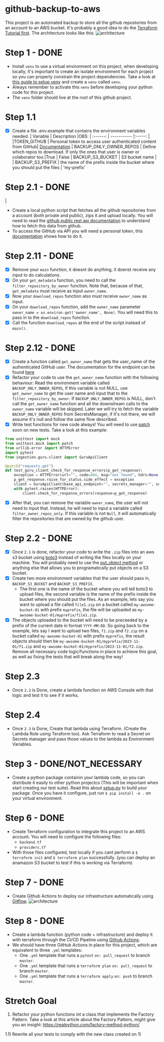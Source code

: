 # github-backup-to-aws

This project is an automated backup to store all the github repostories from an account to an AWS bucket. It's probably a good idea to do the [Terraform Tutorial first](https://developer.hashicorp.com/terraform/tutorials/aws-get-started). The architecture looks like this:
![architecture](diagrams/github-backup.png)

# Step 1 - DONE

* Install `venv` to use a virtual environment on this project, when developing locally, it's important to create an isolate environment for each project so you can properly constrain the project dependencies. Take a look at [this guide to setup venv](https://www.digitalocean.com/community/tutorials/how-to-install-python-3-and-set-up-a-programming-environment-on-ubuntu-20-04-quickstart) and create a `venv` called `venv`.
* Always remember to activate this `venv` before developing your python code for this project.
* The `venv` folder should live at the root of this github project.

# Step 1.1

* [x] Create a file .env.example that contains the environment variables needed.
  | Variable | Description |OBS:
  | :------: | ----------- |:-----: |
  |TOKEN_GITHUB | Personal token to access user authenticated content from GitHub| [Documentation](https://docs.github.com/en/authentication/keeping-your-account-and-data-secure/managing-your-personal-access-tokens#creating-a-personal-access-token-classic)
  | BACKUP_ONLY_OWNER_REPOS | Define which repos to download. If only the ones that user is owner or colaborator too.|True \| False
  | BACKUP_S3_BUCKET | S3 bucket name |
  | BACKUP_S3_PREFIX | the name of the prefix inside the bucket where you should put the files | 'my-prefix'

# Step 2.1 - DONE

 |

* Create a local python script that fetches all the github repositories from a account (both private and public), zips it and upload locally. You will need to read the [github public rest api documentation](https://docs.github.com/en/rest) to understand how to fetch this data from github.
* To access the GitHub via API you will need a personal token, this [documentation](https://docs.github.com/en/authentication/keeping-your-account-and-data-secure/managing-your-personal-access-tokens#creating-a-personal-access-token-classic) shows how to do it.

# Step 2.11 - DONE

* [x] Remove your `main` function, it doesnt do anything, it doenst receive any input to do calculations.
* [x] On your `get_metadata` function, you need to call the `filter_repository_by_owner` function. Note that, because of that, `get_metadata` must receive as input `owner_name`.
* [x] Now your `download_repos` function also must receive `owner_name` as input.
* [x] On your `download_repos` function, add the `owner_name` parameter
`owner_name = os.environ.get('owner_name', None)`. You will need this to pass in to the `download_repos` function.
* [x] Call the function `download_repos` at the end of the script instead of `main()`.

# Step 2.12 - DONE

* [x] Create a function called `get_owner_name` that gets the user_name of the authenticated GitHub user. The documentation for the endpoint can be found [here](https://docs.github.com/en/free-pro-team@latest/rest/users/users?apiVersion=2022-11-28#get-the-authenticated-user)
* [x] Refactor your code to use the `get_owner_name` function with the following behaviour: Read the environment variable called `BACKUP_ONLY_OWNER_REPOS`, if this variable is not NULL, use `get_owner_name` to get the user name and input that to the `filter_repository_by_owner`. If `BACKUP_ONLY_OWNER_REPOS` is NULL, don't call the `get_owner_name` function and all the downstream calls to the `owner_name` variable will be skipped. Later we will try to fetch the variable `BACKUP_ONLY_OWNER_REPOS` from SecretsManager, if it's not there, we will assume it's null and follow the same flow described.
*[x] Write test functions for new code always! You will need to use [patch](https://docs.python.org/3/library/unittest.mock.html) soon on new tests. Take a look at this example:

```python
from unittest import mock
from unittest.mock import patch
from urllib.error import HTTPError
import pytest
from ingestion.guru.client import GuruApiClient

@patch("requests.get")
def test_guru_client_check_for_response_errors(p_get_response):
    exception = HTTPError(url="", code=404, msg="not found", hdrs=None, fp=None)
    p_get_response.raise_for_status.side_effect = exception
    client = GuruApiClient(base_api_endpoint="", secrets_manager="", secret_path="")
    with pytest.raises(HTTPError):
        client.check_for_response_errors(response=p_get_response)
```

* [x] After that, you can remove the variable `owner_name`, the user will not need to input that. Instead, he will need to input a variable called `filter_owner_repos_only`. If this variable is not `Null`, it will automatically filter the repositories that are owned by the github user.

# Step 2.2 - DONE

* [x] Once `2.1` is done, refactor your code to write the `.zip` files into an aws s3 bucket using [boto3](https://boto3.amazonaws.com/v1/documentation/api/latest/reference/services/s3.html) instead of writing the files locally on your machine. You will probably need to use the [put_object method](https://boto3.amazonaws.com/v1/documentation/api/latest/reference/services/s3/client/put_object.html) or anything else that allows you to programatically put objects on a S3 bucket.
* [x] Create two more environment variables that the user should pass in, `BACKUP_S3_BUCKET` and `BACKUP_S3_PREFIX`.
  * The first one is the name of the bucket where you will tell boto3 to upload files, the second variable is the name of the prefix inside the bucket where you should  put the files. As an example, lets say you want to upload a file called `file1.zip` on a bucket called `my-awsome-bucket-01` with prefix `myprefix`, the file will be uploaded as `my-awsome-bucket-01/myprefix/file1.zip`.
* [x] The objects uploaded to the bucket will need to be preceeded by a prefix of the current date in format `YYYY-MM-DD`. So going back to the example, lets say I want to upload two files, `f1.zip` and `f2.zip` on a bucket called `my-awsome-bucket-01` with prefix `myprefix`, the result objects should then be `my-awsome-bucket-01/myprefix/2023-11-01/f1.zip` and `my-awsome-bucket-01/myprefix/2023-11-01/f2.zip`. Remove all necessary code logic/functions in place to achieve this goal, as well as fixing the tests that will break along the way!

# Step 2.3

* Once `2.2` is Done, create a lambda function on AWS Console with that logic and test it to see if it works.

# Step 2.4

* Once `2.3` is Done, Create that lambda using Terraform. (Create the Lambda Role using Teraform too). Ask Terraform to read a Secret on Secrets manager and pass those values to the lambda as Environment Variables.

# Step 3 - DONE/NOT_NECESSARY

* Create a python package containin your lambda code, so you can distribute it easily to other python projectcs (This will be important when start creating our test suite). Read this about [setup.py](https://www.geeksforgeeks.org/what-is-setup-py-in-python/) to build your package. Once you have it configure, just run `$ pip install -e .` on your virtual environment.

# Step 6 - DONE

* Create Terraform configuration to integrate this project to an AWS account. You will need to configure the following files:
  * `backend.tf`
  * `providers.tf`
* With those files configured, test locally if you cant perform a `$ terraform init` and `$ terraform plan` successfully. (you can deploy an anamazon S3 bucket to test if this is working via Terraform)

# Step 7 - DONE

* Create Github Actions to deploy our infrastructure automatically using [Gitflow](https://www.atlassian.com/br/git/tutorials/comparing-workflows/gitflow-workflow).
![architecture](diagrams/gitflow-simplified.png)

# Step 8 - DONE

* Create a lambda function (python code + infrastructure) and deploy it with terraform through the CI/CD Pipeline using [Github Actions](https://docs.github.com/en/actions).
* We should have three GitHub Actions in place for this project, which are equivalent to three `.yml` templates:
  * One `.yml` template that runs a `pytest` `on: pull_request` to branch `master`.
  * One `.yml` template that runs a `terraform plan` `on: pull_request` to branch `master`.
  * One `.yml` template that runs a `terraform apply` `on: push` to branch `master`.

# Stretch Goal

1) Refactor your python functions int a class that implements the Factory Pattern. Take a look at this article about the Factory Pattern, might give you an insight: <https://realpython.com/factory-method-python/>

1.1) Rewrite all your tests to comply with the new class created on 1)
